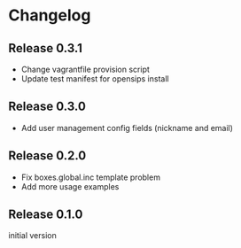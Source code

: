 # Changelog

## Release 0.3.1

- Change vagrantfile provision script
- Update test manifest for opensips install

## Release 0.3.0

- Add user management config fields (nickname and email)


## Release 0.2.0

- Fix boxes.global.inc template problem
- Add more usage examples


## Release 0.1.0

initial version
